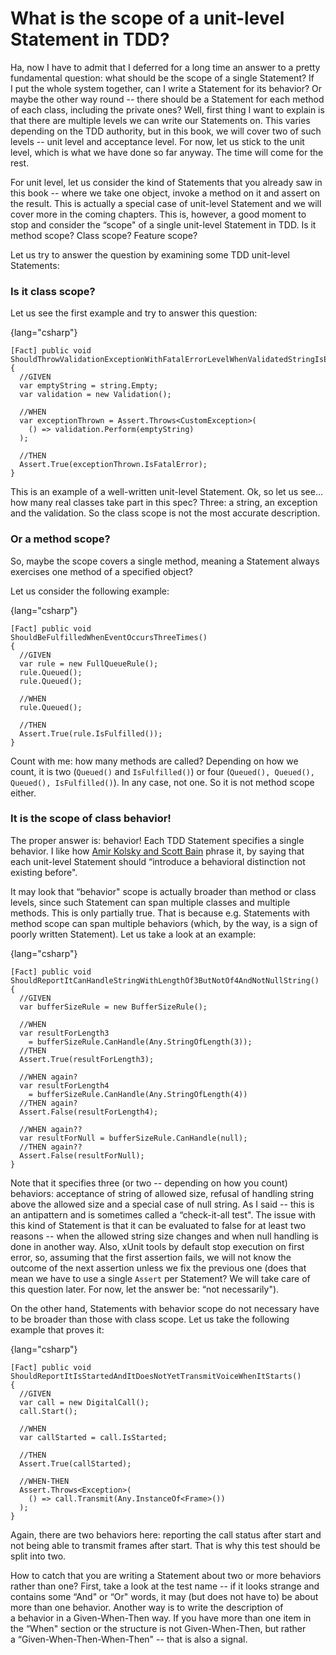 What is the scope of a unit-level Statement in TDD?
===================================================

Ha, now I have to admit that I deferred for a long time an answer to
a pretty fundamental question: what should be the scope of a single
Statement? If I put the whole system together, can I write a Statement
for its behavior? Or maybe the other way round -- there should be
a Statement for each method of each class, including the private ones?
Well, first thing I want to explain is that there are multiple levels we
can write our Statements on. This varies depending on the TDD authority,
but in this book, we will cover two of such levels -- unit level and
acceptance level. For now, let us stick to the unit level, which is what
we have done so far anyway. The time will come for the rest.

For unit level, let us consider the kind of Statements that you already
saw in this book -- where we take one object, invoke a method on it and
assert on the result. This is actually a special case of unit-level
Statement and we will cover more in the coming chapters. This is,
however, a good moment to stop and consider the “scope" of a single
unit-level Statement in TDD. Is it method scope? Class scope? Feature
scope?

Let us try to answer the question by examining some TDD unit-level
Statements:

### Is it class scope? 

Let us see the first example and try to answer this question:

{lang="csharp"}
```
[Fact] public void
ShouldThrowValidationExceptionWithFatalErrorLevelWhenValidatedStringIsEmpty()
{
  //GIVEN
  var emptyString = string.Empty;
  var validation = new Validation();

  //WHEN
  var exceptionThrown = Assert.Throws<CustomException>(
    () => validation.Perform(emptyString) 
  );
  
  //THEN
  Assert.True(exceptionThrown.IsFatalError);
}
```

This is an example of a well-written unit-level Statement. Ok, so let us
see... how many real classes take part in this spec? Three: a string, an
exception and the validation. So the class scope is not the most
accurate description.

### Or a method scope?

So, maybe the scope covers a single method, meaning a Statement always
exercises one method of a specified object?

Let us consider the following example:

{lang="csharp"}
```
[Fact] public void 
ShouldBeFulfilledWhenEventOccursThreeTimes()
{
  //GIVEN
  var rule = new FullQueueRule();
  rule.Queued();
  rule.Queued();

  //WHEN
  rule.Queued();

  //THEN
  Assert.True(rule.IsFulfilled());
}
```

Count with me: how many methods are called? Depending on how we count,
it is two (`Queued()` and `IsFulfilled()`) or four
(`Queued(), Queued(), Queued(), IsFulfilled()`). In any case, not one.
So it is not method scope either.

### It is the scope of class behavior!

The proper answer is: behavior! Each TDD Statement specifies a single
behavior. I like how [Amir Kolsky and Scott
Bain](http://sustainabletdd.com) phrase it, by saying that each
unit-level Statement should “introduce a behavioral distinction not
existing before".

It may look that “behavior" scope is actually broader than method or
class levels, since such Statement can span multiple classes and
multiple methods. This is only partially true. That is because e.g.
Statements with method scope can span multiple behaviors (which, by the
way, is a sign of poorly written Statement). Let us take a look at an
example:

{lang="csharp"}
```
[Fact] public void 
ShouldReportItCanHandleStringWithLengthOf3ButNotOf4AndNotNullString()
{
  //GIVEN
  var bufferSizeRule = new BufferSizeRule();
  
  //WHEN
  var resultForLength3 
    = bufferSizeRule.CanHandle(Any.StringOfLength(3));
  //THEN
  Assert.True(resultForLength3);

  //WHEN again?
  var resultForLength4 
    = bufferSizeRule.CanHandle(Any.StringOfLength(4))
  //THEN again?
  Assert.False(resultForLength4);

  //WHEN again??
  var resultForNull = bufferSizeRule.CanHandle(null);
  //THEN again??
  Assert.False(resultForNull);
}
```

Note that it specifies three (or two -- depending on how you count)
behaviors: acceptance of string of allowed size, refusal of handling
string above the allowed size and a special case of null string. As
I said -- this is an antipattern and is sometimes called a “check-it-all
test". The issue with this kind of Statement is that it can be evaluated
to false for at least two reasons -- when the allowed string size changes
and when null handling is done in another way. Also, xUnit tools by
default stop execution on first error, so, assuming that the first
assertion fails, we will not know the outcome of the next assertion
unless we fix the previous one (does that mean we have to use a single
`Assert` per Statement? We will take care of this question later. For
now, let the answer be: “not necessarily").

On the other hand, Statements with behavior scope do not necessary have
to be broader than those with class scope. Let us take the following
example that proves it:

{lang="csharp"}
```
[Fact] public void
ShouldReportItIsStartedAndItDoesNotYetTransmitVoiceWhenItStarts()
{
  //GIVEN
  var call = new DigitalCall();
  call.Start();
 
  //WHEN
  var callStarted = call.IsStarted;
  
  //THEN
  Assert.True(callStarted);

  //WHEN-THEN
  Assert.Throws<Exception>(
    () => call.Transmit(Any.InstanceOf<Frame>())
  );
}
```

Again, there are two behaviors here: reporting the call status after
start and not being able to transmit frames after start. That is why
this test should be split into two.

How to catch that you are writing a Statement about two or more
behaviors rather than one? First, take a look at the test name -- if it
looks strange and contains some “And" or “Or" words, it may (but does
not have to) be about more than one behavior. Another way is to write
the description of a behavior in a Given-When-Then way. If you have more
than one item in the “When" section or the structure is not
Given-When-Then, but rather a “Given-When-Then-When-Then" -- that is also
a signal.
